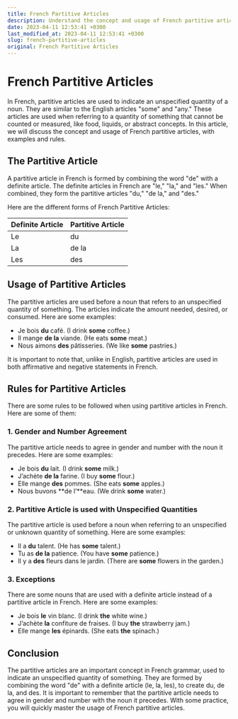 ```yaml
---
title: French Partitive Articles
description: Understand the concept and usage of French partitive articles, with examples and rules.
date: 2023-04-11 12:53:41 +0300
last_modified_at: 2023-04-11 12:53:41 +0300
slug: french-partitive-articles
original: French Partitive Articles
---
```

# French Partitive Articles

In French, partitive articles are used to indicate an unspecified quantity of a noun. They are similar to the English articles "some" and "any." These articles are used when referring to a quantity of something that cannot be counted or measured, like food, liquids, or abstract concepts. In this article, we will discuss the concept and usage of French partitive articles, with examples and rules.

## The Partitive Article

A partitive article in French is formed by combining the word "de" with a definite article. The definite articles in French are "le," "la," and "les." When combined, they form the partitive articles "du," "de la," and "des." 

Here are the different forms of French Partitive Articles:

| Definite Article | Partitive Article |
|------------------|------------------|
| Le               | du               |
| La               | de la            |
| Les              | des              |

## Usage of Partitive Articles

The partitive articles are used before a noun that refers to an unspecified quantity of something. The articles indicate the amount needed, desired, or consumed. Here are some examples:

- Je bois **du** café. (I drink **some** coffee.)
- Il mange **de la** viande. (He eats **some** meat.)
- Nous aimons **des** pâtisseries. (We like **some** pastries.)

It is important to note that, unlike in English, partitive articles are used in both affirmative and negative statements in French.

## Rules for Partitive Articles

There are some rules to be followed when using partitive articles in French. Here are some of them:

### 1. Gender and Number Agreement

The partitive article needs to agree in gender and number with the noun it precedes. Here are some examples:

- Je bois **du** lait. (I drink **some** milk.)
- J’achète **de la** farine. (I buy **some** flour.)
- Elle mange **des** pommes. (She eats **some** apples.)
- Nous buvons **de l’**eau. (We drink **some** water.)

### 2. Partitive Article is used with Unspecified Quantities

The partitive article is used before a noun when referring to an unspecified or unknown quantity of something. Here are some examples:

- Il a **du** talent. (He has **some** talent.)
- Tu as **de la** patience. (You have **some** patience.)
- Il y a **des** fleurs dans le jardin. (There are **some** flowers in the garden.)

### 3. Exceptions

There are some nouns that are used with a definite article instead of a partitive article in French. Here are some examples:

- Je bois **le** vin blanc. (I drink **the** white wine.)
- J’achète **la** confiture de fraises. (I buy **the** strawberry jam.)
- Elle mange **les** épinards. (She eats **the** spinach.)

## Conclusion

The partitive articles are an important concept in French grammar, used to indicate an unspecified quantity of something. They are formed by combining the word "de" with a definite article (le, la, les), to create du, de la, and des. It is important to remember that the partitive article needs to agree in gender and number with the noun it precedes. With some practice, you will quickly master the usage of French partitive articles.
